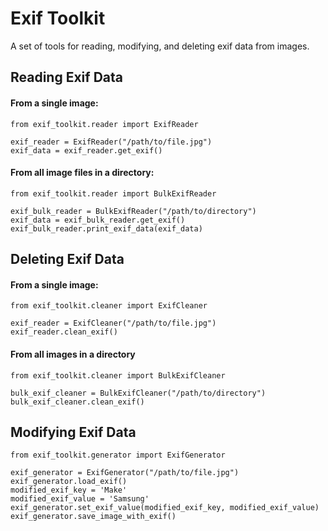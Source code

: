 # Exif Toolkit

A set of tools for reading, modifying, and deleting exif data from images.

## Reading Exif Data

#### From a single image:
```
from exif_toolkit.reader import ExifReader

exif_reader = ExifReader("/path/to/file.jpg")
exif_data = exif_reader.get_exif()
```

#### From all image files in a directory:

```
from exif_toolkit.reader import BulkExifReader

exif_bulk_reader = BulkExifReader("/path/to/directory")
exif_data = exif_bulk_reader.get_exif()
exif_bulk_reader.print_exif_data(exif_data)
```

## Deleting Exif Data

#### From a single image:

```
from exif_toolkit.cleaner import ExifCleaner

exif_reader = ExifCleaner("/path/to/file.jpg")
exif_reader.clean_exif()
```

#### From all images in a directory
```
from exif_toolkit.cleaner import BulkExifCleaner

bulk_exif_cleaner = BulkExifCleaner("/path/to/directory")
bulk_exif_cleaner.clean_exif()
```

## Modifying Exif Data

```
from exif_toolkit.generator import ExifGenerator

exif_generator = ExifGenerator("/path/to/file.jpg")
exif_generator.load_exif()
modified_exif_key = 'Make'
modified_exif_value = 'Samsung'
exif_generator.set_exif_value(modified_exif_key, modified_exif_value)
exif_generator.save_image_with_exif()
```